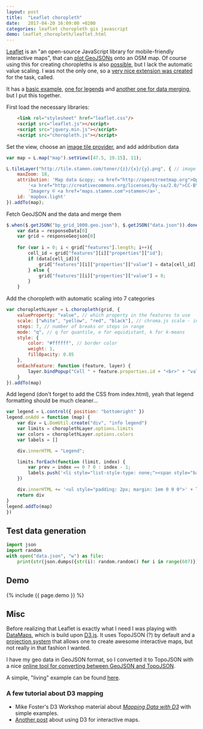 ```yaml
---
layout: post
title:  "Leaflet choropleth"
date:   2017-04-20 16:09:00 +0200
categories: leaflet choropleth gis javascript
demo: leaflet_choropleth/leaflet.html
---
```


[Leaflet](http://leafletjs.com/) is an "an open-source JavaScript library
for mobile-friendly interactive maps", that can [plot GeoJSONs](http://leafletjs.com/examples/geojson/) onto an OSM map. Of course using this for creating choropleths is also [possible](http://leafletjs.com/examples/choropleth/), but I lack the automatic value scaling. I was not the only one, so a [very nice extension was created](https://github.com/timwis/leaflet-choropleth) for the task, called.

It has a [basic example](https://github.com/timwis/leaflet-choropleth/blob/gh-pages/examples/basic/demo.js), [one for legends](https://github.com/timwis/leaflet-choropleth/blob/gh-pages/examples/legend/demo.js) and [another one for data merging](https://github.com/timwis/leaflet-choropleth/blob/gh-pages/examples/fetch_join/demo.js), but I put this together.

First load the necessary libraries:

``` html
    <link rel="stylesheet" href="leaflet.css"/>
    <script src="leaflet.js"></script>
    <script src="jquery.min.js"></script>
    <script src="choropleth.js"></script>
```

Set the view, choose an [image tile provider](http://wiki.openstreetmap.org/wiki/Tile_servers), and add addribution data
``` javascript
var map = L.map("map").setView([47.5, 19.15], 11);

L.tileLayer("http://tile.stamen.com/toner/{z}/{x}/{y}.png", { // image provider
    maxZoom: 18,
    attribution: 'Map data &copy; <a href="http://openstreetmap.org">OpenStreetMap</a> contributors, ' +
        '<a href="http://creativecommons.org/licenses/by-sa/2.0/">CC-BY-SA</a>, ' +
        'Imagery © <a href="maps.stamen.com">stamen</a>',
    id: 'mapbox.light'
}).addTo(map);
```

Fetch GeoJSON and the data and merge them

``` javascript
$.when($.getJSON("bp_grid_1000.geo.json"), $.getJSON("data.json")).done(function (responseGeojson, responseData) {
    var data = responseData[0]
    var grid = responseGeojson[0]
    
    for (var i = 0; i < grid["features"].length; i++){
        cell_id = grid["features"][i]["properties"]["id"];
        if (data[cell_id]){
            grid["features"][i]["properties"]["value"] = data[cell_id];
        } else {
            grid["features"][i]["properties"]["value"] = 0;
        }
    }
```

Add the choropleth with automatic scaling into 7 categories

``` javascript
var choroplethLayer = L.choropleth(grid, {
    valueProperty: "value", // which property in the features to use
    scale: ["white", "yellow", "red", "black"], // chroma.js scale - include as many as you like
    steps: 7, // number of breaks or steps in range
    mode: "q", // q for quantile, e for equidistant, k for k-means
    style: {
        color: "#ffffff", // border color
        weight: 1,
        fillOpacity: 0.85
    },
    onEachFeature: function (feature, layer) {
        layer.bindPopup("Cell " + feature.properties.id + "<br>" + "value: " + feature.properties.value)
    }
}).addTo(map)
```

Add legend (don't forget to add the CSS from index.html), yeah that legend formatting should be much cleaner...

``` javascript
var legend = L.control({ position: "bottomright" })
legend.onAdd = function (map) {
    var div = L.DomUtil.create("div", "info legend")
    var limits = choroplethLayer.options.limits
    var colors = choroplethLayer.options.colors
    var labels = []

    div.innerHTML = "Legend";

    limits.forEach(function (limit, index) {
        var prev = index == 0 ? 0 : index - 1;
        labels.push('<li style="list-style-type: none;"><span style="background-color: ' + colors[index] + '; width: 1em; height: 1em; display:inline-block; margin-right: 1ex; border: 0.5px solid #444; padding: 1px;"></span><span style="vertical-align: top;">' + limits[prev].toFixed(6) + ' - ' +limit.toFixed(6) + '</span></li>')
    })

    div.innerHTML += '<ul style="padding: 2px; margin: 1em 0 0 0">' + labels.join("") + '</ul>'
    return div
}
legend.addTo(map)
})
```

## Test data generation

``` python
import json
import random
with open("data.json", "w") as file:
    print(str(json.dumps({str(i): random.random() for i in range(607)})), file=file)
```

## Demo

{% include {{ page.demo }} %}


## Misc

Before realizing that Leaflet is exactly what I need I was playing with [DataMaps](http://datamaps.github.io/), which is build upon [D3.js](https://d3js.org/). It uses TopoJSON (?) by default and a [projection system](https://github.com/d3/d3-geo/blob/master/README.md#projections) that allows one to create awesome interactive maps, but not really in that fashion I wanted.

I have my geo data in GeoJSON format, so I converted it to TopoJSON with a nice [online tool for converting between GeoJSON and TopoJSON](http://jeffpaine.github.io/geojson-topojson/).

A simple, "living" example can be found [here](http://jsbin.com/pufejajama/edit?html,output).

### A few tutorial about D3 mapping

- Mike Foster's D3 Workshop material about [*Mapping Data with D3*](http://duspviz.mit.edu/d3-workshop/mapping-data-with-d3/) with simple examples.
- [Another post](http://www.tnoda.com/blog/2013-12-07) about using D3 for interactive maps.

